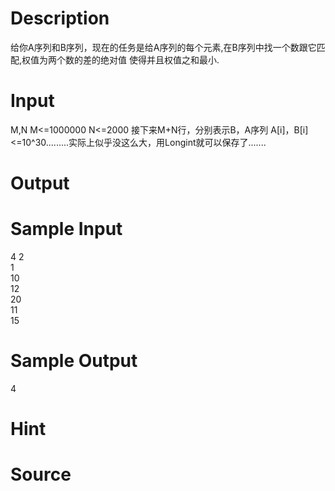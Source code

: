 
# Description

<div class="content">给你A序列和B序列，现在的任务是给A序列的每个元素,在B序列中找一个数跟它匹配,权值为两个数的差的绝对值
使得并且权值之和最小.
</div>

# Input

<div class="content">M,N M&lt;=1000000  N&lt;=2000
接下来M+N行，分别表示B，A序列
A[i]，B[i]&lt;=10^30.........实际上似乎没这么大，用Longint就可以保存了.......
</div>

# Output

<div class="content"></div>

# Sample Input

<div class="content"><span class="sampledata">4 2<br/>
1<br/>
10<br/>
12<br/>
20<br/>
11<br/>
15<br/>
</span></div>

# Sample Output

<div class="content"><span class="sampledata">4<br/>
</span></div>

# Hint

<div class="content"><p></p></div>

# Source

<div class="content"><p><a href="problemset.php?search="></a></p></div>

